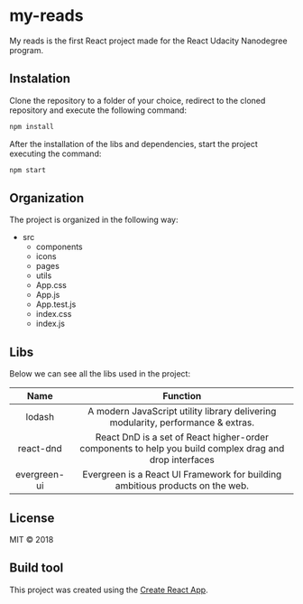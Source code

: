# my-reads
 My reads is the first React project made for the React Udacity Nanodegree program.

## Instalation

Clone the repository to a folder of your choice, redirect to the cloned repository and execute the following command:

```javascript
npm install
```
After the installation of the libs and dependencies, start the project executing the command:

```javascript
npm start
```

## Organization

The project is organized in the following way:

- src    
  - components
  - icons
  - pages
  - utils
  - App.css
  - App.js
  - App.test.js
  - index.css
  - index.js

## Libs

Below we can see all the libs used in the project:

Name | Function
|:---:| :-----:|
lodash | A modern JavaScript utility library delivering modularity, performance & extras.
react-dnd | React DnD is a set of React higher-order components to help you build complex drag and drop interfaces
evergreen-ui | Evergreen is a React UI Framework for building ambitious products on the web.


## License

MIT © 2018

## Build tool

This project was created using the [Create React App](https://github.com/facebookincubator/create-react-app).
